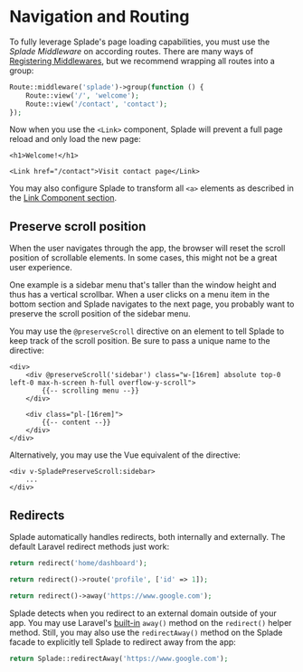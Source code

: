 # Navigation and Routing

To fully leverage Splade's page loading capabilities, you must use the *Splade Middleware* on according routes. There are many ways of [Registering Middlewares](https://laravel.com/docs/9.x/middleware#registering-middleware), but we recommend wrapping all routes into a group:

```php
Route::middleware('splade')->group(function () {
    Route::view('/', 'welcome');
    Route::view('/contact', 'contact');
});
```

Now when you use the `<Link>` component, Splade will prevent a full page reload and only load the new page:

```blade
<h1>Welcome!</h1>

<Link href="/contact">Visit contact page</Link>
```

You may also configure Splade to transform all `<a>` elements as described in the [Link Component section](/x-link.md).

## Preserve scroll position

When the user navigates through the app, the browser will reset the scroll position of scrollable elements. In some cases, this might not be a great user experience.

One example is a sidebar menu that's taller than the window height and thus has a vertical scrollbar. When a user clicks on a menu item in the bottom section and Splade navigates to the next page, you probably want to preserve the scroll position of the sidebar menu.

You may use the `@preserveScroll` directive on an element to tell Splade to keep track of the scroll position. Be sure to pass a unique name to the directive:

```blade
<div>
    <div @preserveScroll('sidebar') class="w-[16rem] absolute top-0 left-0 max-h-screen h-full overflow-y-scroll">
        {{-- scrolling menu --}}
    </div>

    <div class="pl-[16rem]">
        {{-- content --}}
    </div>
</div>
```

Alternatively, you may use the Vue equivalent of the directive:

```blade
<div v-SpladePreserveScroll:sidebar>
    ...
</div>
```

## Redirects

Splade automatically handles redirects, both internally and externally. The default Laravel redirect methods just work:

```php
return redirect('home/dashboard');

return redirect()->route('profile', ['id' => 1]);

return redirect()->away('https://www.google.com');
```

Splade detects when you redirect to an external domain outside of your app. You may use Laravel's [built-in](https://laravel.com/docs/9.x/responses#redirecting-external-domains) `away()` method on the `redirect()` helper method. Still, you may also use the `redirectAway()` method on the Splade facade to explicitly tell Splade to redirect away from the app:

```php
return Splade::redirectAway('https://www.google.com');
```